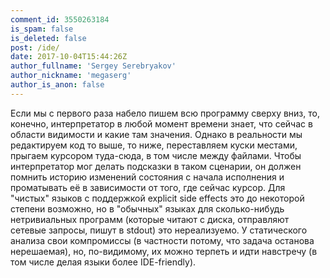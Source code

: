 ```yaml
---
comment_id: 3550263184
is_spam: false
is_deleted: false
post: /ide/
date: 2017-10-04T15:44:26Z
author_fullname: 'Sergey Serebryakov'
author_nickname: 'megaserg'
author_is_anon: false
---
```


<p>Если мы с первого раза набело пишем всю программу сверху вниз, то, конечно, интерпретатор в любой момент времени знает, что сейчас в области видимости и какие там значения. Однако в реальности мы редактируем код то выше, то ниже, переставляем куски местами, прыгаем курсором туда-сюда, в том числе между файлами. Чтобы интерпретатор мог делать подсказки в таком сценарии, он должен помнить историю изменений состояния с начала исполнения и проматывать её в зависимости от того, где сейчас курсор. Для "чистых" языков с поддержкой explicit side effects это до некоторой степени возможно, но в "обычных" языках для сколько-нибудь нетривиальных программ (которые читают с диска, отправляют сетевые запросы, пишут в stdout) это нереализуемо. У статического анализа свои компромиссы (в частности потому, что задача останова нерешаемая), но, по-видимому, их можно терпеть и идти навстречу (в том числе делая языки более IDE-friendly).</p>
